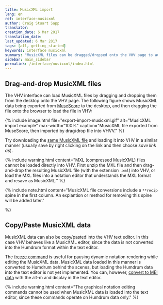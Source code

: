 ```yaml
---
title: MusicXML import
lang: en
ref: interface-musicxml
author: Craig Stuart Sapp
translator: 
creation_date: 6 Mar 2017
translation_date: 
last_updated: 6 Mar 2017
tags: [all, getting_started]
keywords: interface musicxml
summary: "MusicXML files can be dragged/dropped onto the VHV page to automatically convert them into Humdrum data."
sidebar: main_sidebar
permalink: /interface/musicxml/index.html
---
```


## Drag-and-drop MusicXML files ##

The VHV interface can load MusicXML files by dragging and dropping them from the desktop
onto the VHV page.  The following figure shows MusicXML data being exported from
[MuseScore](http://www.musescore.org) to the desktop, and then dragging the file onto
the browser to load the file in VHV:


{% include image.html
	file="export-import-musicxml.gif"
	alt="MusicXML import example"
	max-width="100%"
	caption="MusicXML file exported from MuseScore, then imported by drag/drop file into VHVV."
%}

Try downloading the [same MusicXML file](bwv1011-sarabande.xml) and loading it into VHV in a similar manner (usually save by right clicking on the link and then choose *save link as*).

{% include warning.html
	content="MXL (compressed MusicXML) files cannot be loaded directly into VHV.  First unzip the MXL file and then drag-and-drop the resulting MusicXML file (with the extension `.xml`) into VHV, or load the MXL files into a notation editor that understands the MXL format and resave as MusicXML."
%}

{% include note.html
	content="MusicXML file conversions include a `**recip` spine in the first column.  An explantion or method for removing this spine will be added later."

%}



## Copy/Paste MusicXML data ##

MusicXML data can also be copy/pasted into the VHV text editor.  In this case VHV
behaves like a MusicXML editor, since the data is not converted into the Humdrum format
within the text editor.


The [freeze command](/commands/alt-f) is useful for pausing dynamic
notation rendering while editing the MusicXML data.  MusicXML data
loaded in this manner is converted to Humdrum behind the scenes,
but loading the Humdrum data into the text editor is not yet
implemented.  You can, however, [convert to MEI data](/commands/alt-m)
with the <span class="keypress">alt-m</span> and display in the text editor.


{% include warning.html
	content="The graphical notation editing commands cannot be used when MusicXML data is loaded into the text editor, since these commands operate on Humdrum data only."
%}





